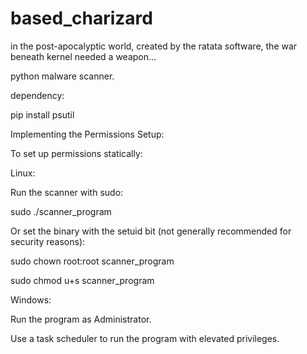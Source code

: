 # based_charizard
in the post-apocalyptic world, created by the ratata software, the war beneath kernel needed a weapon...

python malware scanner.

dependency:

pip install psutil

Implementing the Permissions Setup:

To set up permissions statically:

Linux:

Run the scanner with sudo:

sudo ./scanner_program

Or set the binary with the setuid bit (not generally recommended for security reasons):

sudo chown root:root scanner_program

sudo chmod u+s scanner_program

Windows:

Run the program as Administrator.

Use a task scheduler to run the program with elevated privileges.

